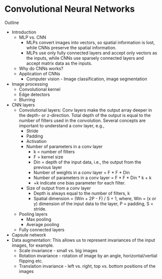 # Convolutional Neural Networks
Outline
* Introduction
  * MLP vs. CNN
    * MLPs convert images into vectors, so spatial information is lost, while CNNs preserve the spatial information.
    * MLPs use only fully connected layers and accept only vectors as the inputs, while CNNs use sparsely connected layers and accept matrix data as the inputs.
  * Why do CNNs works?
  * Application of CNNs
    * Computer vision - Image classification, image segmentation
* Image processing
  * Convolutional kernel
  * Edge detectors
  * Blurring
* CNN layers
  * Convolutional layers: Conv layers make the output array deeper in the depth- or z-direction. Total depth of the output is equal to the number of filters used in the convolution. Several concepts are important to understand a conv layer, e.g.,
    * Stride
    * Padding
    * Activation
    * Number of parameters in a conv layer
      * k = number of filters
      * F = kernel size
      * Din = depth of the input data, i.e., the output from the previous layer
      * Number of weights in a conv layer = F * F * Din
      * Number of parameters in a conv layer = F * F * Din * k + k
      * +k indicate one bias parameter for each filter.
    * Size of output from a conv layer
      * Depth is always equal to the number of filters, k
      * Spatial dimension = (Win + 2P - F) / S + 1, where, Win = (x or y) dimension of the input data to the layer, P = padding, S = stride.
  * Pooling layers
    * Max pooling
    * Average pooling
  * Fully connected layers
* Capsule network
* Data augmentation: This allows us to represent invariances of the input images, for example.
  * Scale invariance - small vs. big images
  * Rotation invariance - rotation of image by an angle, horizontal/vertial flipping etc.
  * Translation invariance - left vs. right, top vs. bottom positions of the images

